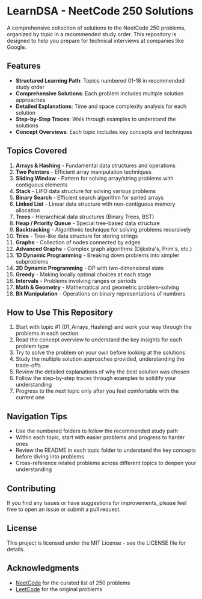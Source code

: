 # LearnDSA - NeetCode 250 Solutions

A comprehensive collection of solutions to the NeetCode 250 problems, organized by topic in a recommended study order. This repository is designed to help you prepare for technical interviews at companies like Google.

## Features

- **Structured Learning Path**: Topics numbered 01-18 in recommended study order
- **Comprehensive Solutions**: Each problem includes multiple solution approaches
- **Detailed Explanations**: Time and space complexity analysis for each solution
- **Step-by-Step Traces**: Walk through examples to understand the solutions
- **Concept Overviews**: Each topic includes key concepts and techniques

## Topics Covered

1. **Arrays & Hashing** - Fundamental data structures and operations
2. **Two Pointers** - Efficient array manipulation techniques
3. **Sliding Window** - Pattern for solving array/string problems with contiguous elements
4. **Stack** - LIFO data structure for solving various problems
5. **Binary Search** - Efficient search algorithm for sorted arrays
6. **Linked List** - Linear data structure with non-contiguous memory allocation
7. **Trees** - Hierarchical data structures (Binary Trees, BST)
8. **Heap / Priority Queue** - Special tree-based data structure
9. **Backtracking** - Algorithmic technique for solving problems recursively
10. **Tries** - Tree-like data structure for storing strings
11. **Graphs** - Collection of nodes connected by edges
12. **Advanced Graphs** - Complex graph algorithms (Dijkstra's, Prim's, etc.)
13. **1D Dynamic Programming** - Breaking down problems into simpler subproblems
14. **2D Dynamic Programming** - DP with two-dimensional state
15. **Greedy** - Making locally optimal choices at each stage
16. **Intervals** - Problems involving ranges or periods
17. **Math & Geometry** - Mathematical and geometric problem-solving
18. **Bit Manipulation** - Operations on binary representations of numbers

## How to Use This Repository

1. Start with topic #1 (01_Arrays_Hashing) and work your way through the problems in each section
2. Read the concept overview to understand the key insights for each problem type
3. Try to solve the problem on your own before looking at the solutions
4. Study the multiple solution approaches provided, understanding the trade-offs
5. Review the detailed explanations of why the best solution was chosen
6. Follow the step-by-step traces through examples to solidify your understanding
7. Progress to the next topic only after you feel comfortable with the current one

## Navigation Tips

- Use the numbered folders to follow the recommended study path
- Within each topic, start with easier problems and progress to harder ones
- Review the README in each topic folder to understand the key concepts before diving into problems
- Cross-reference related problems across different topics to deepen your understanding

## Contributing

If you find any issues or have suggestions for improvements, please feel free to open an issue or submit a pull request.

## License

This project is licensed under the MIT License - see the LICENSE file for details.

## Acknowledgments

- [NeetCode](https://neetcode.io/) for the curated list of 250 problems
- [LeetCode](https://leetcode.com/) for the original problems